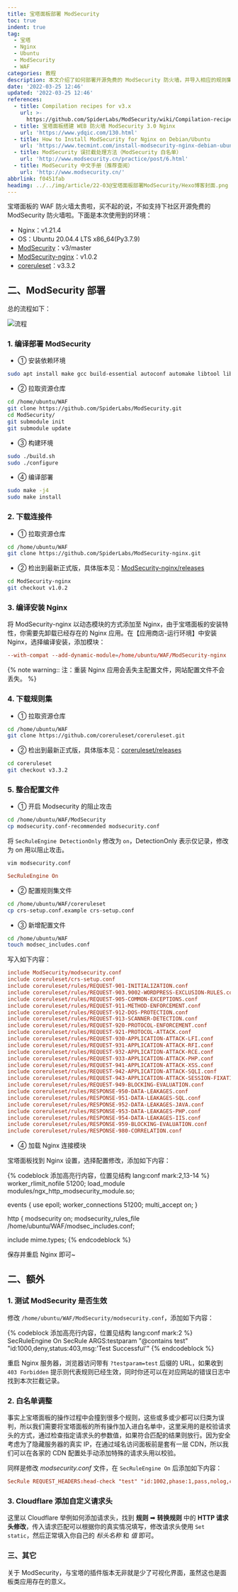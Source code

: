 ```yaml
---
title: 宝塔面板部署 ModSecurity
toc: true
indent: true
tag:
  - 宝塔
  - Nginx
  - Ubuntu
  - ModSecurity
  - WAF
categories: 教程
description: 本文介绍了如何部署开源免费的 ModSecurity 防火墙，并导入相应的规则集文件等。
date: '2022-03-25 12:46'
updated: '2022-03-25 12:46'
references:
  - title: Compilation recipes for v3.x
    url: >-
      https://github.com/SpiderLabs/ModSecurity/wiki/Compilation-recipes-for-v3.x
  - title: 宝塔面板搭建 WEB 防火墙 ModSecurity 3.0 Nginx
    url: 'https://www.ydqic.com/130.html'
  - title: How to Install ModSecurity for Nginx on Debian/Ubuntu
    url: 'https://www.tecmint.com/install-modsecurity-nginx-debian-ubuntu/'
  - title: ModSecurity 误拦截处理方法（ModSecurity 白名单）
    url: 'http://www.modsecurity.cn/practice/post/6.html'
  - title: ModSecurity 中文手册（推荐查阅）
    url: 'http://www.modsecurity.cn/'
abbrlink: f0451fab
headimg: ../../img/article/22-03@宝塔面板部署ModSecurity/Hexo博客封面.png
---
```


宝塔面板的 WAF 防火墙太贵啦，买不起的说，不如支持下社区开源免费的 ModSecurity 防火墙啦。下面是本次使用到的环境：

- Nginx：v1.21.4
- OS：Ubuntu 20.04.4 LTS x86_64(Py3.7.9)
- [ModSecurity](https://github.com/SpiderLabs/ModSecurity)：v3/master
- [ModSecurity-nginx](https://github.com/SpiderLabs/ModSecurity-nginx)：v1.0.2
- [coreruleset](https://github.com/coreruleset/coreruleset)：v3.3.2

## 二、ModSecurity 部署

总的流程如下：

![流程](../../img/article/22-02@宝塔面板配置/流程.svg)

### 1. 编译部署 ModSecurity

- ① 安装依赖环境

```sh
sudo apt install make gcc build-essential autoconf automake libtool libfuzzy-dev ssdeep gettext pkg-config libcurl4-openssl-dev liblua5.3-dev libpcre3 libpcre3-dev libxml2 libxml2-dev libyajl-dev doxygen libcurl4 libgeoip-dev libssl-dev zlib1g-dev libxslt-dev liblmdb-dev libpcre++-dev libgd-dev
```

- ② 拉取资源仓库

```sh
cd /home/ubuntu/WAF
git clone https://github.com/SpiderLabs/ModSecurity.git
cd ModSecurity/
git submodule init
git submodule update
```

- ③ 构建环境

```sh
sudo ./build.sh 
sudo ./configure
```

- ④ 编译部署

```sh
sudo make -j4
sudo make install
```

### 2. 下载连接件

- ① 拉取资源仓库

```sh
cd /home/ubuntu/WAF
git clone https://github.com/SpiderLabs/ModSecurity-nginx.git
```

- ② 检出到最新正式版，具体版本见：[ModSecurity-nginx/releases](https://github.com/SpiderLabs/ModSecurity-nginx/releases)

```sh
cd ModSecurity-nginx
git checkout v1.0.2
```

### 3. 编译安装 Nginx

将 ModSecurity-nginx 以动态模块的方式添加至 Nginx，由于宝塔面板的安装特性，你需要先卸载已经存在的 Nginx 应用。在【应用商店-运行环境】中安装 Nginx，选择编译安装，添加模块：

```conf 命令填写如下内容，其他随意
--with-compat --add-dynamic-module=/home/ubuntu/WAF/ModSecurity-nginx
```

{% note warning:: 注：重装 Nginx 应用会丢失主配置文件，网站配置文件不会丢失。 %}

### 4. 下载规则集

- ① 拉取资源仓库

```sh
cd /home/ubuntu/WAF
git clone https://github.com/coreruleset/coreruleset.git
```

- ② 检出到最新正式版，具体版本见：[coreruleset/releases](https://github.com/coreruleset/coreruleset/releases)

```sh
cd coreruleset
git checkout v3.3.2
```

### 5. 整合配置文件

- ① 开启 Modsecurity 的阻止攻击

```sh
cd /home/ubuntu/WAF/ModSecurity
cp modsecurity.conf-recommended modsecurity.conf
```

将 `SecRuleEngine DetectionOnly` 修改为 `on`，DetectionOnly 表示仅记录，修改为 on 用以阻止攻击。

```sh
vim modsecurity.conf
```

```conf
SecRuleEngine On
```

- ② 配置规则集文件

```sh
cd /home/ubuntu/WAF/coreruleset
cp crs-setup.conf.example crs-setup.conf
```

- ③ 新增配置文件

```sh
cd /home/ubuntu/WAF
touch modsec_includes.conf
```

写入如下内容：

```conf
include ModSecurity/modsecurity.conf
include coreruleset/crs-setup.conf
include coreruleset/rules/REQUEST-901-INITIALIZATION.conf
include coreruleset/rules/REQUEST-903.9002-WORDPRESS-EXCLUSION-RULES.conf
include coreruleset/rules/REQUEST-905-COMMON-EXCEPTIONS.conf
include coreruleset/rules/REQUEST-911-METHOD-ENFORCEMENT.conf
include coreruleset/rules/REQUEST-912-DOS-PROTECTION.conf
include coreruleset/rules/REQUEST-913-SCANNER-DETECTION.conf
include coreruleset/rules/REQUEST-920-PROTOCOL-ENFORCEMENT.conf
include coreruleset/rules/REQUEST-921-PROTOCOL-ATTACK.conf
include coreruleset/rules/REQUEST-930-APPLICATION-ATTACK-LFI.conf
include coreruleset/rules/REQUEST-931-APPLICATION-ATTACK-RFI.conf
include coreruleset/rules/REQUEST-932-APPLICATION-ATTACK-RCE.conf
include coreruleset/rules/REQUEST-933-APPLICATION-ATTACK-PHP.conf
include coreruleset/rules/REQUEST-941-APPLICATION-ATTACK-XSS.conf
include coreruleset/rules/REQUEST-942-APPLICATION-ATTACK-SQLI.conf
include coreruleset/rules/REQUEST-943-APPLICATION-ATTACK-SESSION-FIXATION.conf
include coreruleset/rules/REQUEST-949-BLOCKING-EVALUATION.conf
include coreruleset/rules/RESPONSE-950-DATA-LEAKAGES.conf
include coreruleset/rules/RESPONSE-951-DATA-LEAKAGES-SQL.conf
include coreruleset/rules/RESPONSE-952-DATA-LEAKAGES-JAVA.conf
include coreruleset/rules/RESPONSE-953-DATA-LEAKAGES-PHP.conf
include coreruleset/rules/RESPONSE-954-DATA-LEAKAGES-IIS.conf
include coreruleset/rules/RESPONSE-959-BLOCKING-EVALUATION.conf
include coreruleset/rules/RESPONSE-980-CORRELATION.conf
```

- ④ 加载 Nginx 连接模块

宝塔面板找到 Nginx 设置，选择配置修改，添加如下内容：

{% codeblock 添加高亮行内容，位置见结构 lang:conf mark:2,13-14  %}
worker_rlimit_nofile 51200;
load_module modules/ngx_http_modsecurity_module.so;

events
{
  use epoll;
  worker_connections 51200;
  multi_accept on;
}

http
{
  modsecurity on;
  modsecurity_rules_file /home/ubuntu/WAF/modsec_includes.conf;

  include       mime.types;
{% endcodeblock %}

保存并重启 Nginx 即可~

## 二、额外

### 1. 测试 ModSecurity 是否生效

修改 `/home/ubuntu/WAF/ModSecurity/modsecurity.conf`，添加如下内容：

{% codeblock 添加高亮行内容，位置见结构 lang:conf mark:2  %}
SecRuleEngine On
SecRule ARGS:testparam "@contains test" "id:1000,deny,status:403,msg:'Test Successful'"
{% endcodeblock %}

重启 Nginx 服务器，浏览器访问带有 `?testparam=test` 后缀的 URL，如果收到 `403 Forbidden` 提示则代表规则已经生效，同时你还可以在对应网站的错误日志中找到本次拦截记录。

### 2. 白名单调整

事实上宝塔面板的操作过程中会撞到很多个规则，这些或多或少都可以归类为误判，所以我们需要将宝塔面板的所有操作加入进白名单中，这里采用的是校验请求头的方式，通过检查指定请求头的参数值，如果符合匹配的结果则放行。因为安全考虑为了隐藏服务器的真实 IP，在通过域名访问面板前是套有一层 CDN，所以我们可以在各家的 CDN 配置处手动添加特殊的请求头用以校验。

同样是修改 *modsecurity.conf* 文件，在 `SecRuleEngine On` 后添加如下内容：

```conf 如果访问的请求头中包含 head-check: test 则放行所有规则
SecRule REQUEST_HEADERS:head-check "test" "id:1002,phase:1,pass,nolog,ctl:ruleEngine=Off"
```

### 3. Cloudflare 添加自定义请求头

这里以 Cloudflare 举例如何添加请求头，找到 **规则** ➡ **转换规则** 中的 **HTTP 请求头修改**，传入请求匹配可以根据你的真实情况填写，修改请求头使用 `Set static`，然后正常填入你自己的 *标头名称* 和 *值* 即可。

### 三、其它

关于 ModSecurity，与宝塔的插件版本无非就是少了可视化界面，虽然这也是面板类应用存在的意义。
